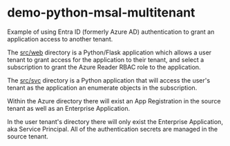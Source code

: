 # demo-python-msal-multitenant

Example of using Entra ID (formerly Azure AD) authentication to grant an application access to another tenant.

The [src/web](src/web) directory is a Python/Flask application which allows a user tenant to grant access for the application to their tenant, and select a subscription to grant the Azure Reader RBAC role to the application.

The [src/svc](src/svc) directory is a Python application that will access the user's tenant as the application an enumerate objects in the subscription.

Within the Azure directory there will exist an App Registration in the source tenant as well as an Enterprise Application.

In the user tenant's directory there will only exist the Enterprise Application, aka Service Principal. All of the authentication secrets are managed in the source tenant.
